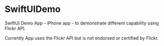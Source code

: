 # SwiftUIDemo
SwiftUI Demo App - iPhone app - to demonstrate different capability using Flickr API.

Currently App uses the Flickr API but is not endorsed or certified by Flickr.
